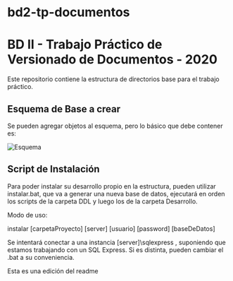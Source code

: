 # bd2-tp-documentos
# BD II - Trabajo Práctico de Versionado de Documentos - 2020

Este repositorio contiene la estructura de directorios base para el trabajo práctico.

## Esquema de Base a crear

Se pueden agregar objetos al esquema, pero lo básico que debe contener es:

![Esquema](/esquema.png)

## Script de Instalación ##

Para poder instalar su desarrollo propio en la estructura, pueden utilizar instalar.bat, que va a generar una nueva base de datos, ejecutará en orden los scripts de la carpeta DDL y luego los de la carpeta Desarrollo.

Modo de uso:

instalar [carpetaProyecto] [server] [usuario] [password] [baseDeDatos]

Se intentará conectar a una instancia [server]\sqlexpress , suponiendo que estamos trabajando con un SQL Express. Si es distinta, pueden cambiar el .bat a su conveniencia.

Esta es una edición del readme
